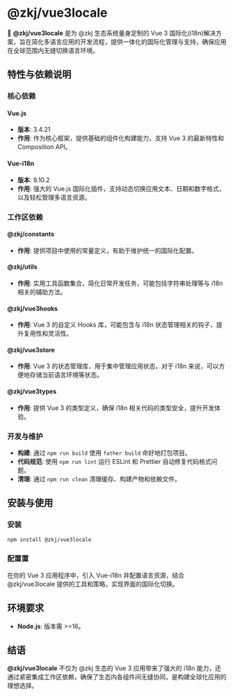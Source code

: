 # @zkj/vue3locale

🚀 **@zkj/vue3locale** 是为 @zkj 生态系统量身定制的 Vue 3 国际化(i18n)解决方案，旨在简化多语言应用的开发流程，提供一体化的国际化管理与支持，确保应用在全球范围内无缝切换语言环境。

## 特性与依赖说明

### 核心依赖

#### Vue.js

- **版本**: 3.4.21
- **作用**: 作为核心框架，提供基础的组件化构建能力，支持 Vue 3 的最新特性和 Composition API。

#### Vue-i18n

- **版本**: 9.10.2
- **作用**: 强大的 Vue.js 国际化插件，支持动态切换应用文本、日期和数字格式，以及轻松管理多语言资源。

### 工作区依赖

#### @zkj/constants

- **作用**: 提供项目中使用的常量定义，有助于维护统一的国际化配置。

#### @zkj/utils

- **作用**: 实用工具函数集合，简化日常开发任务，可能包括字符串处理等与 i18n 相关的辅助方法。

#### @zkj/vue3hooks

- **作用**: Vue 3 的自定义 Hooks 库，可能包含与 i18n 状态管理相关的钩子，提升复用性和灵活性。

#### @zkj/vue3store

- **作用**: Vue 3 的状态管理库，用于集中管理应用状态，对于 i18n 来说，可以方便地存储当前语言环境等状态。

#### @zkj/vue3types

- **作用**: 提供 Vue 3 的类型定义，确保 i18n 相关代码的类型安全，提升开发体验。

### 开发与维护

- **构建**: 通过 `npm run build` 使用 `father build` 命好地打包项目。
- **代码规范**: 使用 `npm run lint` 运行 ESLint 和 Prettier 自动修复代码格式问题。
- **清理**: 通过 `npm run clean` 清理缓存、构建产物和依赖文件。

## 安装与使用

### 安装

```bash
npm install @zkj/vue3locale
```

### 配置置

在你的 Vue 3 应用程序中，引入 Vue-i18n 并配置语言资源，结合 @zkj/vue3locale 提供的工具和策略，实现界面的国际化切换。

## 环境要求

- **Node.js**: 版本需 >=16。

## 结语

**@zkj/vue3locale** 不仅为 @zkj 生态的 Vue 3 应用带来了强大的 i18n 能力，还通过紧密集成工作区依赖，确保了生态内各组件间无缝协同，是构建全球化应用的理想选择。
